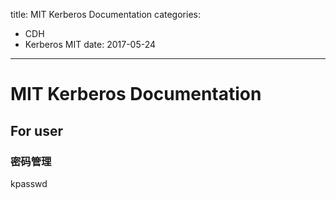 title: MIT Kerberos Documentation
categories: 
- CDH
- Kerberos MIT
date: 2017-05-24
---
# MIT Kerberos Documentation
## For user
### 密码管理
kpasswd
### 